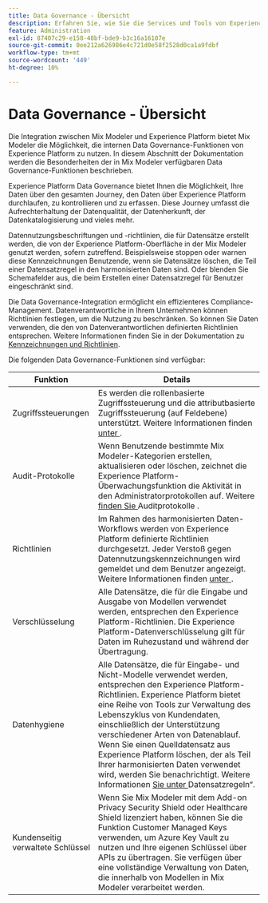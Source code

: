 ```yaml
---
title: Data Governance - Übersicht
description: Erfahren Sie, wie Sie die Services und Tools von Experience Platform verwenden, mit denen Sie Ihre erfassten Erlebnisdaten steuern können. So halten Sie Ihre Geschäftspraktiken, rechtlichen Verpflichtungen und Ihren Entwicklungsprozess ein.
feature: Administration
exl-id: 87407c29-e158-48bf-bde9-b3c16a16107e
source-git-commit: 0ee212a626986e4c721d0e58f2528d0ca1a9fdbf
workflow-type: tm+mt
source-wordcount: '449'
ht-degree: 10%

---
```


# Data Governance - Übersicht

Die Integration zwischen Mix Modeler und Experience Platform bietet Mix Modeler die Möglichkeit, die internen Data Governance-Funktionen von Experience Platform zu nutzen. In diesem Abschnitt der Dokumentation werden die Besonderheiten der in Mix Modeler verfügbaren Data Governance-Funktionen beschrieben.

Experience Platform Data Governance bietet Ihnen die Möglichkeit, Ihre Daten über den gesamten Journey, den Daten über Experience Platform durchlaufen, zu kontrollieren und zu erfassen. Diese Journey umfasst die Aufrechterhaltung der Datenqualität, der Datenherkunft, der Datenkatalogisierung und vieles mehr.

Datennutzungsbeschriftungen und -richtlinien, die für Datensätze erstellt werden, die von der Experience Platform-Oberfläche in der Mix Modeler genutzt werden, sofern zutreffend. Beispielsweise stoppen oder warnen diese Kennzeichnungen Benutzende, wenn sie Datensätze löschen, die Teil einer Datensatzregel in den harmonisierten Daten sind. Oder blenden Sie Schemafelder aus, die beim Erstellen einer Datensatzregel für Benutzer eingeschränkt sind.

Die Data Governance-Integration ermöglicht ein effizienteres Compliance-Management. Datenverantwortliche in Ihrem Unternehmen können Richtlinien festlegen, um die Nutzung zu beschränken. So können Sie Daten verwenden, die den von Datenverantwortlichen definierten Richtlinien entsprechen. Weitere Informationen finden Sie in der Dokumentation zu [Kennzeichnungen und Richtlinien](https://experienceleague.adobe.com/en/docs/analytics-platform/using/cja-dataviews/data-governance).

Die folgenden Data Governance-Funktionen sind verfügbar:

| Funktion | Details |
|---|---|
| Zugriffssteuerungen | Es werden die rollenbasierte Zugriffssteuerung und die attributbasierte Zugriffssteuerung (auf Feldebene) unterstützt. Weitere Informationen finden [ unter ](access-controls.md). |
| Audit-Protokolle | Wenn Benutzende bestimmte Mix Modeler-Kategorien erstellen, aktualisieren oder löschen, zeichnet die Experience Platform-Überwachungsfunktion die Aktivität in den Administratorprotokollen auf. Weitere [ finden Sie ](audit-logs.md) Auditprotokolle . |
| Richtlinien | Im Rahmen des harmonisierten Daten-Workflows werden von Experience Platform definierte Richtlinien durchgesetzt. Jeder Verstoß gegen Datennutzungskennzeichnungen wird gemeldet und dem Benutzer angezeigt. Weitere Informationen finden [ unter ](policies.md). |
| Verschlüsselung | Alle Datensätze, die für die Eingabe und Ausgabe von Modellen verwendet werden, entsprechen den Experience Platform-Richtlinien. Die Experience Platform-Datenverschlüsselung gilt für Daten im Ruhezustand und während der Übertragung. |
| Datenhygiene | Alle Datensätze, die für Eingabe- und Nicht-Modelle verwendet werden, entsprechen den Experience Platform-Richtlinien. Experience Platform bietet eine Reihe von Tools zur Verwaltung des Lebenszyklus von Kundendaten, einschließlich der Unterstützung verschiedener Arten von Datenablauf. Wenn Sie einen Quelldatensatz aus Experience Platform löschen, der als Teil Ihrer harmonisierten Daten verwendet wird, werden Sie benachrichtigt. Weitere Informationen [ Sie unter ](/help/harmonize-data/dataset-rules.md)Datensatzregeln“. |
| Kundenseitig verwaltete Schlüssel | Wenn Sie Mix Modeler mit dem Add-on Privacy Security Shield oder Healthcare Shield lizenziert haben, können Sie die Funktion Customer Managed Keys verwenden, um Azure Key Vault zu nutzen und Ihre eigenen Schlüssel über APIs zu übertragen. Sie verfügen über eine vollständige Verwaltung von Daten, die innerhalb von Modellen in Mix Modeler verarbeitet werden. |
